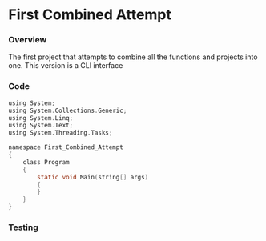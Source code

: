 # First Combined Attempt

### Overview

The first project that attempts to combine all the functions and projects into one.
This version is a CLI interface

### Code

``` c sharp
using System;
using System.Collections.Generic;
using System.Linq;
using System.Text;
using System.Threading.Tasks;

namespace First_Combined_Attempt
{
    class Program
    {
        static void Main(string[] args)
        {
        }
    }
}
```

### Testing
